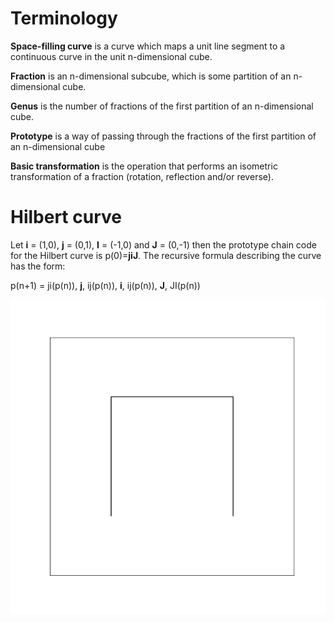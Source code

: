 # Terminology

**Space-filling curve** is a curve which maps a unit line segment to a continuous curve in the unit n-dimensional cube.

**Fraction** is an n-dimensional subcube, which is some partition of an n-dimensional cube.

**Genus** is the number of fractions of the first partition of an n-dimensional cube.

**Prototype** is a way of passing through the fractions of the first partition of an n-dimensional cube

**Basic transformation** is the operation that performs an isometric transformation of a fraction (rotation, reflection and/or reverse).

# Hilbert curve

Let **i** = (1,0), **j** = (0,1), **I** = (-1,0) and **J** = (0,-1) then the prototype chain code for the Hilbert curve is p(0)=**jiJ**. The recursive formula describing the curve has the form:

p(n+1) = ji(p(n)), **j**, ij(p(n)), **i**, ij(p(n)), **J**, JI(p(n))



![image](./animation/Hilbert_curve.gif)
